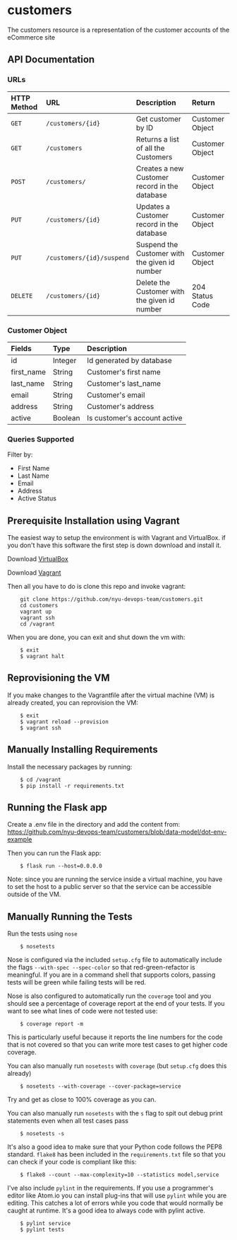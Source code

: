 # customers
The customers resource is a representation of the customer accounts of the eCommerce site

## API Documentation
### URLs
| HTTP Method | URL | Description | Return
| :--- | :--- | :--- | :--- |
| `GET` | `/customers/{id}` | Get customer by ID | Customer Object
| `GET` | `/customers` | Returns a list of all the Customers | Customer Object
| `POST` | `/customers/` | Creates a new Customer record in the database | Customer Object
| `PUT` | `/customers/{id}` | Updates a Customer record in the database | Customer Object
| `PUT` | `/customers/{id}/suspend` | Suspend the Customer with the given id number | Customer Object
| `DELETE` | `/customers/{id}` | Delete the Customer with the given id number | 204 Status Code

### Customer Object
| Fields | Type | Description
| :--- | :--- | :--- |
| id | Integer | Id generated by database
| first_name | String | Customer's first name
| last_name | String | Customer's last_name
| email | String | Customer's email
| address | String | Customer's address
| active | Boolean | Is customer's account active

### Queries Supported
Filter by:
 - First Name
 - Last Name
 - Email
 - Address
 - Active Status
## Prerequisite Installation using Vagrant

The easiest way to setup the environment is with Vagrant and VirtualBox. if you don't have this software the first step is down download and install it.

Download [VirtualBox](https://www.virtualbox.org/)

Download [Vagrant](https://www.vagrantup.com/)

Then all you have to do is clone this repo and invoke vagrant:

```shell
    git clone https://github.com/nyu-devops-team/customers.git
    cd customers
    vagrant up
    vagrant ssh
    cd /vagrant
```

When you are done, you can exit and shut down the vm with:

```shell
    $ exit
    $ vagrant halt
```

## Reprovisioning the VM
If you make changes to the Vagrantfile after the virtual machine (VM) is already created, you can reprovision the VM:

```shell
    $ exit
    $ vagrant reload --provision
    $ vagrant ssh
```

## Manually Installing Requirements 

Install the necessary packages by running:
```shell
    $ cd /vagrant
    $ pip install -r requirements.txt
```

## Running the Flask app

Create a .env file in the directory and add the content from: https://github.com/nyu-devops-team/customers/blob/data-model/dot-env-example

Then you can run the Flask app: 

```shell
    $ flask run --host=0.0.0.0
```

Note: since you are running the service inside a virtual machine, you have to set the host to a public server so that the service can be accessible outside of the VM.

## Manually Running the Tests

Run the tests using `nose`

```shell
    $ nosetests
```

Nose is configured via the included `setup.cfg` file to automatically include the flags `--with-spec --spec-color` so that red-green-refactor is meaningful. If you are in a command shell that supports colors, passing tests will be green while failing tests will be red.

Nose is also configured to automatically run the `coverage` tool and you should see a percentage of coverage report at the end of your tests. If you want to see what lines of code were not tested use:

```shell
    $ coverage report -m
```

This is particularly useful because it reports the line numbers for the code that is not covered so that you can write more test cases to get higher code coverage.

You can also manually run `nosetests` with `coverage` (but `setup.cfg` does this already)

```shell
    $ nosetests --with-coverage --cover-package=service
```

Try and get as close to 100% coverage as you can.

You can also manually run `nosetests` with the `s` flag to spit out debug print statements even when all test cases pass

```shell
    $ nosetests -s
```

It's also a good idea to make sure that your Python code follows the PEP8 standard. `flake8` has been included in the `requirements.txt` file so that you can check if your code is compliant like this:

```shell
    $ flake8 --count --max-complexity=10 --statistics model,service
```

I've also include `pylint` in the requirements. If you use a programmer's editor like Atom.io you can install plug-ins that will use `pylint` while you are editing. This catches a lot of errors while you code that would normally be caught at runtime. It's a good idea to always code with pylint active.

```shell
    $ pylint service
    $ pylint tests
```
